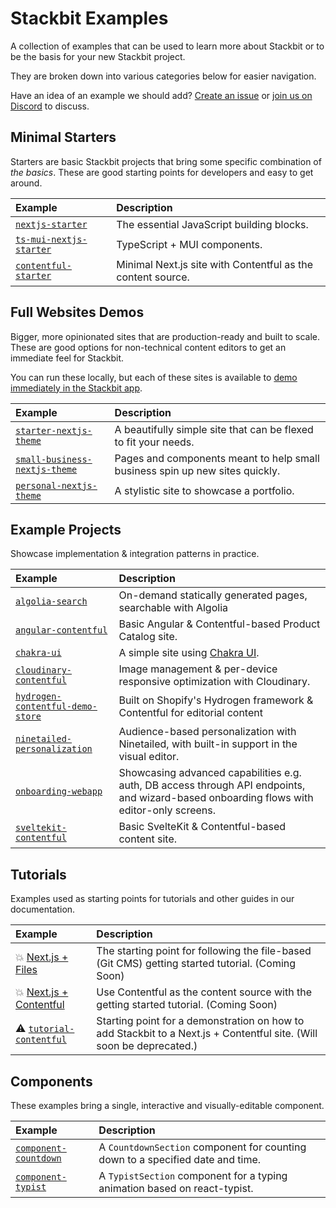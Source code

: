 # Stackbit Examples

A collection of examples that can be used to learn more about Stackbit or to be the basis for your new Stackbit project.

They are broken down into various categories below for easier navigation.

Have an idea of an example we should add? [Create an issue](https://github.com/stackbit-themes/stackbit-examples/issues/new) or [join us on Discord](https://discord.gg/HUNhjVkznH) to discuss.

## Minimal Starters

Starters are basic Stackbit projects that bring some specific combination of _the basics_. These are good starting points for developers and easy to get around.

| Example                                                                             | Description                                                 |
| :---------------------------------------------------------------------------------- | :---------------------------------------------------------- |
| [`nextjs-starter`](https://github.com/stackbit-themes/nextjs-starter)               | The essential JavaScript building blocks.                   |
| [`ts-mui-nextjs-starter`](https://github.com/stackbit-themes/ts-mui-nextjs-starter) | TypeScript + MUI components.                                |
| [`contentful-starter`](https://github.com/stackbit-themes/contentful-starter)       | Minimal Next.js site with Contentful as the content source. |

## Full Websites Demos

Bigger, more opinionated sites that are production-ready and built to scale. These are good options for non-technical content editors to get an immediate feel for Stackbit.

You can run these locally, but each of these sites is available to [demo immediately in the Stackbit app](https://jamstack.new/).

| Example                                                                                         | Description                                                                  |
| :---------------------------------------------------------------------------------------------- | :--------------------------------------------------------------------------- |
| [`starter-nextjs-theme`](https://github.com/stackbit-themes/starter-nextjs-theme)               | A beautifully simple site that can be flexed to fit your needs.              |
| [`small-business-nextjs-theme`](https://github.com/stackbit-themes/small-business-nextjs-theme) | Pages and components meant to help small business spin up new sites quickly. |
| [`personal-nextjs-theme`](https://github.com/stackbit-themes/personal-nextjs-theme)             | A stylistic site to showcase a portfolio.                                    |

## Example Projects

Showcase implementation & integration patterns in practice.

| Example                                                                                                                           | Description                                                                                                                              |
| :-------------------------------------------------------------------------------------------------------------------------------- | :--------------------------------------------------------------------------------------------------------------------------------------- |
| [`algolia-search`](https://github.com/stackbit-themes/stackbit-examples/tree/main/algolia-search)                                 | On-demand statically generated pages, searchable with Algolia                                                                            |
| [`angular-contentful`](https://github.com/stackbit-themes/stackbit-examples/tree/main/angular-contentful)                         | Basic Angular & Contentful-based Product Catalog site.                                                                                   |
| [`chakra-ui`](https://github.com/stackbit-themes/stackbit-examples/tree/main/chakra-ui)                                           | A simple site using [Chakra UI](https://chakra-ui.com/).                                                                                 |
| [`cloudinary-contentful`](https://github.com/stackbit-themes/stackbit-examples/tree/main/cloudinary-contentful)                   | Image management & per-device responsive optimization with Cloudinary.                                                                   |
| [`hydrogen-contentful-demo-store`](https://github.com/stackbit-themes/stackbit-examples/tree/main/hydrogen-contentful-demo-store) | Built on Shopify's Hydrogen framework & Contentful for editorial content                                                                 |
| [`ninetailed-personalization`](https://github.com/stackbit-themes/stackbit-examples/tree/main/ninetailed-personalization)         | Audience-based personalization with Ninetailed, with built-in support in the visual editor.                                              |
| [`onboarding-webapp`](https://github.com/stackbit-themes/stackbit-examples/tree/main/onboarding-webapp)                           | Showcasing advanced capabilities e.g. auth, DB access through API endpoints, and wizard-based onboarding flows with editor-only screens. |
| [`sveltekit-contentful`](https://github.com/stackbit-themes/stackbit-examples/tree/main/sveltekit-contentful)                     | Basic SvelteKit & Contentful-based content site.                                                                                         |

## Tutorials

Examples used as starting points for tutorials and other guides in our documentation.

| Example                                                                                                              | Description                                                                                                          |
| :------------------------------------------------------------------------------------------------------------------- | :------------------------------------------------------------------------------------------------------------------- |
| 💥 [Next.js + Files](https://github.com/stackbit-themes/stackbit-examples/tree/main/tutorial-nextjs-files)           | The starting point for following the file-based (Git CMS) getting started tutorial. (Coming Soon)                    |
| 💥 [Next.js + Contentful](https://github.com/stackbit-themes/stackbit-examples/tree/main/tutorial-nextjs-contentful) | Use Contentful as the content source with the getting started tutorial. (Coming Soon)                                |
| ⚠️ [`tutorial-contentful`](https://github.com/stackbit-themes/stackbit-examples/tree/main/tutorial-contentful)       | Starting point for a demonstration on how to add Stackbit to a Next.js + Contentful site. (Will soon be deprecated.) |

## Components

These examples bring a single, interactive and visually-editable component.

| Example                                                                                                     | Description                                                                    |
| :---------------------------------------------------------------------------------------------------------- | :----------------------------------------------------------------------------- |
| [`component-countdown`](https://github.com/stackbit-themes/stackbit-examples/tree/main/component-countdown) | A `CountdownSection` component for counting down to a specified date and time. |
| [`component-typist`](https://github.com/stackbit-themes/stackbit-examples/tree/main/component-typist)       | A `TypistSection` component for a typing animation based on react-typist.      |
